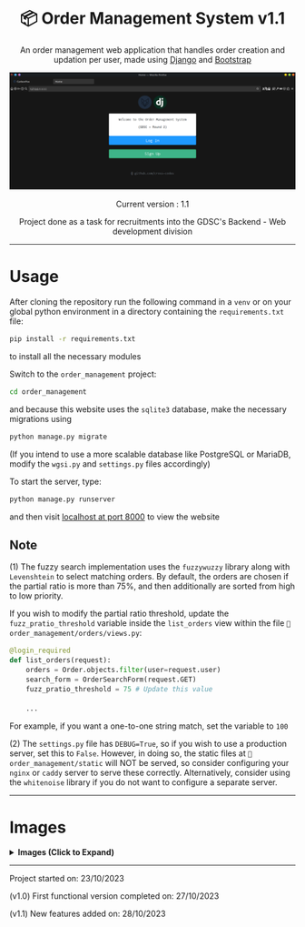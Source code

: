 <div align="center">
<h1>📦 Order Management System v1.1</h1>

An order management web application that handles order creation and updation per
user, made using [Django](https://www.djangoproject.com/) and [Bootstrap](https://getbootstrap.com/)

![Homepage](./img/odm-1.png)

Current version : 1.1

Project done as a task for recruitments into the GDSC's Backend - Web development
division
</div>

---

# Usage

After cloning the repository run the following command in a `venv` or on your
global python environment
in a directory containing the `requirements.txt` file:

```zsh
pip install -r requirements.txt
```

to install all the necessary modules

Switch to the `order_management` project:

```zsh
cd order_management
```

and because this website uses the `sqlite3` database, make the necessary
migrations using

```zsh
python manage.py migrate
```

(If you intend to use a more scalable database like PostgreSQL or MariaDB,
modify the `wgsi.py` and `settings.py` files accordingly)

To start the server, type:

```zsh
python manage.py runserver
```

and then visit [localhost at port 8000](http://127.0.0.1:8000/) to view the website

## Note

(1) The fuzzy search implementation uses the `fuzzywuzzy` library along with `Levenshtein`
to select matching orders. By default, the orders are chosen if the partial ratio is more
than 75%, and then additionally are sorted from high to low priority.

If you wish to modify the partial ratio threshold, update the `fuzz_pratio_threshold` variable
inside the `list_orders` view within the file `📁 order_management/orders/views.py`:

```python
@login_required
def list_orders(request):
    orders = Order.objects.filter(user=request.user)
    search_form = OrderSearchForm(request.GET)
    fuzz_pratio_threshold = 75 # Update this value

    ...
```

For example, if you want a one-to-one string match, set the variable to `100`

(2) The `settings.py` file has `DEBUG=True`, so if you wish to use a production
server, set this to `False`. However, in doing so, the static files at
`📁 order_management/static` will NOT be served,
so consider configuring your `nginx` or `caddy` server to serve these correctly.
Alternatively, consider using the `whitenoise` library if you do not want to
configure a separate server.

---

# Images

<details><summary><b>Images (Click to Expand)</b></summary>

Sign in page:

![signin page](./img/odm-2.png)

Home page on successful sign in:

![user profile home page](./img/odm-3.png)

Order list page:

![order list page](./img/odm-4.png)

Fuzzy search result:

![fuzzy search reading](./img/odm-5.png)

Updation form:

![updation query](./img/odm-6.png)

User updation form:

![user updation query](./img/odm-7.png)

</details>

---
Project started on: 23/10/2023

(v1.0) First functional version completed on: 27/10/2023

(v1.1) New features added on: 28/10/2023
